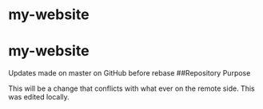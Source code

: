 # my-website

# my-website
Updates made on master on GitHub before rebase
##Repository Purpose

This will be a change that conflicts
with what ever on the remote side.
This was edited locally.